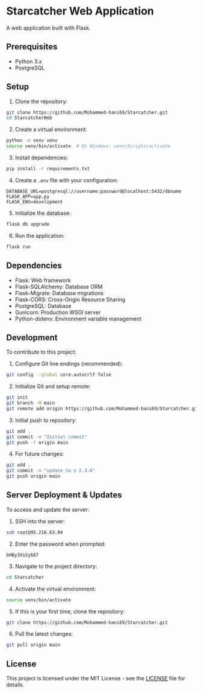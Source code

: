 # Starcatcher Web Application

A web application built with Flask.

## Prerequisites

- Python 3.x
- PostgreSQL

## Setup

1. Clone the repository:
```bash
git clone https://github.com/Mohammed-hani69/Starcatcher.git
cd StarcatcherWeb
```

2. Create a virtual environment:
```bash
python -m venv venv
source venv/bin/activate  # On Windows: venv\Scripts\activate
```

3. Install dependencies:
```bash
pip install -r requirements.txt
```

4. Create a `.env` file with your configuration:
```
DATABASE_URL=postgresql://username:password@localhost:5432/dbname
FLASK_APP=app.py
FLASK_ENV=development
```

5. Initialize the database:
```bash
flask db upgrade
```

6. Run the application:
```bash
flask run
```

## Dependencies

- Flask: Web framework
- Flask-SQLAlchemy: Database ORM
- Flask-Migrate: Database migrations
- Flask-CORS: Cross-Origin Resource Sharing
- PostgreSQL: Database
- Gunicorn: Production WSGI server
- Python-dotenv: Environment variable management

## Development

To contribute to this project:

1. Configure Git line endings (recommended):
```bash
git config --global core.autocrlf false
```

2. Initialize Git and setup remote:
```bash
git init
git branch -M main
git remote add origin https://github.com/Mohammed-hani69/Starcatcher.git
```

3. Initial push to repository:
```bash
git add .
git commit -m "Initial commit"
git push -f origin main
```

4. For future changes:
```bash
git add .
git commit -m "update to v 2.3.6"
git push origin main
```

## Server Deployment & Updates

To access and update the server:

1. SSH into the server:
```bash
ssh root@95.216.63.94
```

2. Enter the password when prompted:
```
bHBy3XsSy687
```

3. Navigate to the project directory:
```bash
cd Starcatcher
```

4. Activate the virtual environment:
```bash
source venv/bin/activate
```

5. If this is your first time, clone the repository:
```bash
git clone https://github.com/Mohammed-hani69/Starcatcher.git
```

6. Pull the latest changes:
```bash
git pull origin main
```

## License

This project is licensed under the MIT License - see the [LICENSE](LICENSE) file for details.
